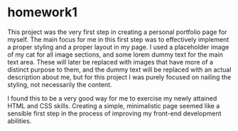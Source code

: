 # homework1

This project was the very first step in creating a personal portfolio page for myself. The main focus for me in this first step was to effectively implement a proper styling and a proper layout in my page. I used a placeholder image of my cat for all image sections, and some lorem dummy text for the main text area. These will later be replaced with images that have more of a distinct purpose to them, and the dummy text will be replaced with an actual description about me, but for this project I was purely focused on nailing the styling, not necessarily the content.

I found this to be a very good way for me to exercise my newly attained HTML and CSS skills. Creating a simple, minimalistic page seemed like a sensible first step in the process of improving my front-end development abilities.